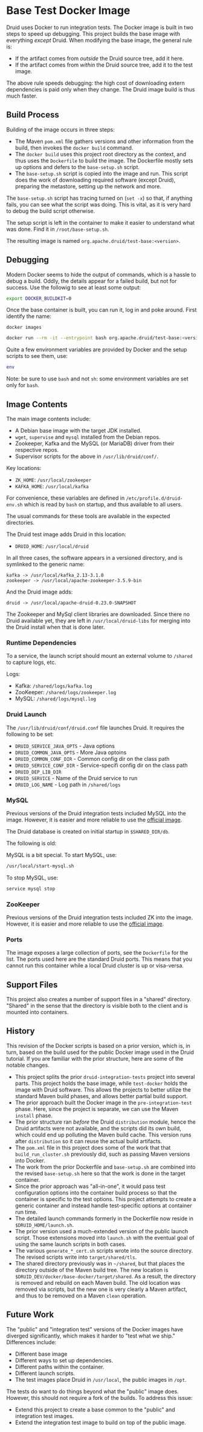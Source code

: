 # Base Test Docker Image

Druid uses Docker to run integration tests. The Docker image is built in two steps
to speed up debugging. This project builds the base image with everything *except*
Druid. When modifying the base image, the general rule is:

* If the artifact comes from *outside* the Druid source tree, add it here.
* If the artifact comes from *within* the Druid source tree, add it to the
test image.

The above rule speeds debugging: the high cost of downloading extern dependencies
is paid only when they change. The Druid image build is thus much faster.

## Build Process

Building of the image occurs in three steps:

* The Maven `pom.xml` file gathers versions and other information from the build,
  then invokes the `docker build` command.
* The `docker build` uses this project root directory as the context, and thus
  uses the `Dockerfile` to build the image. The Dockerfile mostly sets up options
  and defers to the `base-setup.sh` script.
* The `base-setup.sh` script is copied into the image and run. This script does
  the work of downloading required software (except Druid), preparing the metastore,
  setting up the network and more.

The `base-setup.sh` script has tracing turned on (`set -x`) so that, if anything
fails, you can see what the script was doing. This is vital, as it is very hard
to debug the build script otherwise.

The setup script is left in the container to make it easier to understand what
was done. Find it in `/root/base-setup.sh`.

The resulting image is named `org.apache.druid/test-base:<version>`.

## Debugging

Modern Docker seems to hide the output of commands, which is a hassle to debug
a build. Oddly, the details appear for a failed build, but not for success.
Use the followig to see at least some output:

```bash
export DOCKER_BUILDKIT=0
```

Once the base container is built, you can run it, log in and poke around. First
identify the name:

```
docker images
```

```bash
docker run --rm -it --entrypoint bash org.apache.druid/test-base:<version>
```

Quite a few environment variables are provided by Docker and the setup scripts
to see them, use:

```bash
env
```

Note: be sure to use `bash` and not `sh`: some environment variables
are set only for `bash`.

## Image Contents

The main image contents include:

* A Debian base image with the target JDK installed.
* `wget`, `supervise` and `mysql` installed from the Debian repos.
* Zookeeper, Kafka and the MySQL (or MariaDB) driver from their respective
  repos.
* Supervisor scripts for the above in `/usr/lib/druid/conf/`.

Key locations:

* `ZK_HOME`: `/usr/local/zookeeper`
* `KAFKA_HOME`: `/usr/local/kafka`

For convenience, these variables are defined in `/etc/profile.d/druid-env.sh`
which is read by `bash` on startup, and thus available to all users.

The usual commands for these tools are available in the expected
directories.

The Druid test image adds Druid in this location:

* `DRUID_HOME`: `/usr/local/druid`

In all three cases, the software appears in a versioned directory, and is
symlinked to the generic name:

```text
kafka -> /usr/local/kafka_2.13-3.1.0
zookeeper -> /usr/local/apache-zookeeper-3.5.9-bin
```

And the Druid image adds:

```text
druid -> /usr/local/apache-druid-0.23.0-SNAPSHOT
```

The Zookeeper and MySql client libraries are downloaded. Since there no Druid
available yet, they are left in `/usr/local/druid-libs` for merging into the
Druid install when that is done later.

### Runtime Dependencies

To a service, the launch script should mount an external volume to `/shared`
to capture logs, etc.

Logs:

* Kafka: `/shared/logs/kafka.log`
* ZooKeeper: `/shared/logs/zookeeper.log`
* MySQL: `/shared/logs/mysql.log`

### Druid Launch

The `/usr/lib/druid/conf/druid.conf` file launches Druid. It requires the following
to be set:

* `DRUID_SERVICE_JAVA_OPTS` - Java options
* `DRUID_COMMON_JAVA_OPTS` - More Java optoins
* `DRUID_COMMON_CONF_DIR` - Common config dir on the class path
* `DRUID_SERVICE_CONF_DIR` - Service-specifi config dir on the class path
* `DRUID_DEP_LIB_DIR`
* `DRUID_SERVICE` - Name of the Druid service to run
* `DRUID_LOG_NAME` - Log path in `/shared/logs`


### MySQL

Previous versions of the Druid integration tests included MySQL into the image.
However, it is easier and more reliable to use the
[official image](https://hub.docker.com/_/mysql).

The Druid database is created on initial startup in `$SHARED_DIR/db`.

The following is old:

MySQL is a bit special. To start MySQL, use:

```bash
/usr/local/start-mysql.sh
```

To stop MySQL, use:

```bash
service mysql stop
```

### ZooKeeper

Previous versions of the Druid integration tests included ZK into the image.
However, it is easier and more reliable to use the
[official image](https://hub.docker.com/_/zookeeper).

### Ports

The image exposes a large collection of ports, see the `Dockerfile` for the list.
The ports used here are the standard Druid ports. This means that you cannot run
this container while a local Druid cluster is up or visa-versa.

## Support Files

This project also creates a number of support files in a "shared" directory. "Shared"
in the sense that the directory is visible both to the client and is mounted into
containers.

## History

This revision of the Docker scripts is based on a prior version, which is, in turn, based on
the build used for the public Docker image used in the Druid tutorial. If you are familiar
with the prior structure, here are some of the notable changes.

* This project splits the prior `druid-integration-tests` project into several parts. This
  project holds the base image, while `test-docker` holds the image with Druid software.
  This allows the projects to better utilize the standard Maven build phases, and allows
  better partial build support.
* The prior approach built the Docker image in the `pre-integration-test` phase. Here, since
  the project is separate, we can use the Maven `install` phase.
* The prior structure ran *before* the Druid `distribution` module, hence the Druid artifacts
  were not available, and the scripts did its own build, which could end up polluting the
  Maven build cache. This version runs after `distribution` so it can reuse the actual build
  artifacts.
* The `pom.xml` file in this project does some of the work that that `build_run_cluster.sh`
  previously did, such as passing Maven versions into Docker.
* The work from the prior Dockerfile and `base-setup.sh` are combined into the revised
  `base-setup.sh` here so that the work is done in the target container.
* Since the prior approach was "all-in-one", it would pass test configuration options into
  the container build process so that the container is specific to the test options. This
  project attempts to create a generic container and instead handle test-specific options
  at container run time.
* The detailed launch commands formerly in the Dockerfile now reside in
  `$DRUID_HOME/launch.sh`.
* The prior version used a much-extended version of the public launch script. Those
  extensions moved into `launch.sh` with the eventual goal of using the same launch
  scripts in both cases.
* The various `generate_*_cert.sh` scripts wrote into the source directory. The revised
  scripts write into `target/shared/tls`.
* The shared directory previously was in `~/shared`, but that places the directory outside
  of the Maven build tree. The new location is `$DRUID_DEV/docker/base-docker/target/shared`.
  As a result, the directory is removed and rebuild on each Maven build. The old location was
  removed via scripts, but the new one is very clearly a Maven artifact, and thus to be
  removed on a Maven `clean` operation.

## Future Work

The "public" and "integration test" versions of the Docker images have diverged significantly,
which makes it harder to "test what we ship." Differences include:

* Different base image
* Different ways to set up dependencies.
* Different paths within the container.
* Different launch scripts.
* The test images place Druid in `/usr/local`, the public images in `/opt`.

The tests do want to do things beyond what the "public" image does. However, this should
not require a fork of the builds. To address this issue:

* Extend this project to create a base common to the "public" and integration test images.
* Extend the integration test image to build on top of the public image.

